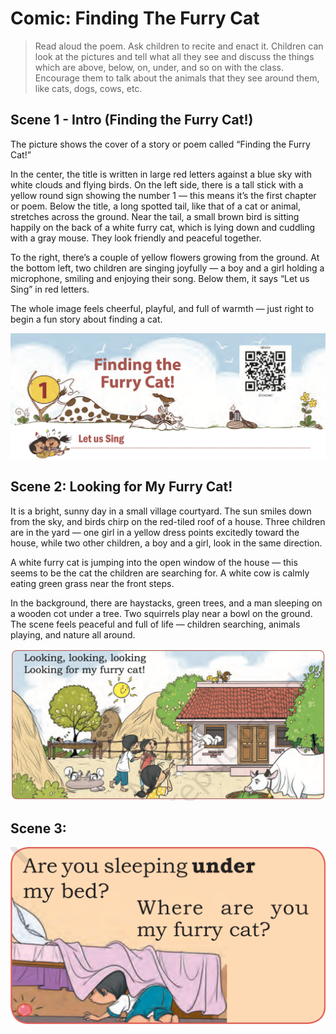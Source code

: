 # Comic: Finding The Furry Cat

> Read aloud the poem. Ask children to recite and enact it. Children can look
> at the pictures and tell what all they see and discuss the things
> which are above, below, on, under, and so on with the class.
> Encourage them to talk about the animals that they see around
> them, like cats, dogs, cows, etc.

## Scene 1 - Intro (Finding the Furry Cat!)

The picture shows the cover of a story or poem called “Finding the Furry Cat!”

In the center, the title is written in large red letters against a blue sky with white clouds and flying birds. On the left side, there is a tall stick with a yellow round sign showing the number 1 — this means it’s the first chapter or poem.
Below the title, a long spotted tail, like that of a cat or animal, stretches across the ground. Near the tail, a small brown bird is sitting happily on the back of a white furry cat, which is lying down and cuddling with a gray mouse. They look friendly and peaceful together.

To the right, there’s a couple of yellow flowers growing from the ground. At the bottom left, two children are singing joyfully — a boy and a girl holding a microphone, smiling and enjoying their song. Below them, it says “Let us Sing” in red letters.

The whole image feels cheerful, playful, and full of warmth — just right to begin a fun story about finding a cat.


<img alt="image" src="https://github.com/ednet-protocol/cbse-board/blob/main/pre-number-concepts/finding-the-furry-cat/furry-cat-01.png?raw=true" />


## Scene 2: Looking for My Furry Cat!

It is a bright, sunny day in a small village courtyard. The sun smiles down from the sky, and birds chirp on the red-tiled roof of a house. Three children are in the yard — one girl in a yellow dress points excitedly toward the house, while two other children, a boy and a girl, look in the same direction.

A white furry cat is jumping into the open window of the house — this seems to be the cat the children are searching for. A white cow is calmly eating green grass near the front steps.

In the background, there are haystacks, green trees, and a man sleeping on a wooden cot under a tree. Two squirrels play near a bowl on the ground. The scene feels peaceful and full of life — children searching, animals playing, and nature all around.

<img alt="image" src="https://github.com/ednet-protocol/cbse-board/blob/main/pre-number-concepts/finding-the-furry-cat/02.png?raw=true" />

## Scene 3: 

<img alt="image" src="https://github.com/ednet-protocol/cbse-board/blob/main/pre-number-concepts/finding-the-furry-cat/03.PNG?raw=true" />
